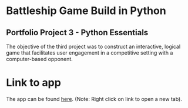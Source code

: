 # Battleship Game Build in Python

## Portfolio Project 3 - Python Essentials

The objective of the third project was to construct an interactive, logical game that facilitates user engagement in a competitive setting with a computer-based opponent.

# Link to app
The app can be found <a href="https://pp3-battleship-game.herokuapp.com/" target="_blank" rel="noopener">here</a>. (Note: Right click on link to open a new tab).
